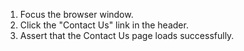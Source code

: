 1. Focus the browser window.
2. Click the "Contact Us" link in the header.
3. Assert that the Contact Us page loads successfully.